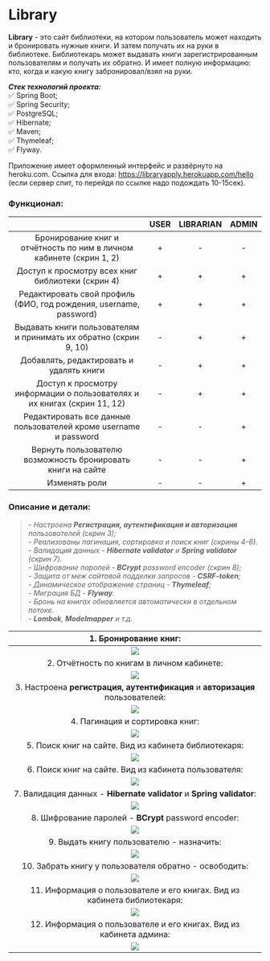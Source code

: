 # Library

**Library** - это сайт библиотеки, на котором пользователь может находить и бронировать нужные книги. И затем получать их на руки в библиотеке. Библиотекарь может выдавать книги зарегистрированным пользователям и получать их обратно. И имеет полную информацию: кто, когда и какую книгу забронировал/взял на руки.

***Стек технологий проекта:***   
:white_check_mark: Spring Boot;   
:white_check_mark: Spring Security;   
:white_check_mark: PostgreSQL;   
:white_check_mark: Hibernate;   
:white_check_mark: Maven;   
:white_check_mark: Thymeleaf;   
:white_check_mark: Flyway.

Приложение имеет оформленный интерфейс и развёрнуто на heroku.com. Ссылка для входа: https://libraryapply.herokuapp.com/hello   
(если сервер спит, то перейдя по ссылке надо подождать 10-15сек).

### Функционал:
|                                                                          | USER | LIBRARIAN | ADMIN |
|:------------------------------------------------------------------------:|:----:|:---------:|:-----:|
|   Бронирование книг и отчётность по ним в личном кабинете (скрин 1, 2)   |  +   |     -     |   -   |
|            Доступ к просмотру всех книг библиотеки (скрин 4)             |  +   |     +     |   +   |
|    Редактировать свой профиль (ФИО, год рождения, username, password)    |  +   |     +     |   +   |
|    Выдавать книги пользователям и принимать их обратно (скрин 9, 10)     |  -   |     +     |   +   |
|                 Добавлять, редактировать и удалять книги                 |  -   |     +     |   +   |
| Доступ к просмотру информации о пользователях и их книгах (скрин 11, 12) |  -   |     +     |   +   |
|     Редактировать все данные пользователей кроме username и password     |  -   |     -     |   +   |
|       Вернуть пользователю возможность бронировать книги на сайте        |  -   |     -     |   +   |
|                              Изменять роли                               |  -   |     -     |   +   |

### Описание и детали:
>*- Настроена __Регистрация, аутентификация и авторизация__ пользователей (скрин 3);*  
*- Реализованы пагинация, сортировка и поиск книг (скрины 4-6).*   
*- Валидация данных - __Hibernate validator__ и __Spring validator__ (скрин 7).*   
*- Шифрование паролей - __BCrypt__ password encoder (скрин 8);*   
*- Защита от меж сайтовой подделки запросов - __CSRF-token__;*  
*- Динамическое отображение страниц - __Thymeleaf__;*  
*- Миграция БД - __Flyway__.*   
*- Бронь на книгах обновляется автоматически в отдельном потоке.*   
*- __Lombok__, __Modelmapper__ и т.д.*

|                             1. Бронирование книг:                             |
|:-----------------------------------------------------------------------------:|
|                        ![](readme-screen/Booking.jpg)                         |
|                  2. Отчётность по книгам в личном кабинете:                   |
|                        ![](readme-screen/My_books.jpg)                        |
| 3. Настроена __регистрация, аутентификация__ и __авторизация__ пользователей: |
|                        ![](readme-screen/Reg_form.jpg)                        |
|                        4. Пагинация и сортировка книг:                        |
|                       ![](readme-screen/All_books.jpg)                        |
|             5. Поиск книг на сайте. Вид из кабинета библиотекаря:             |
|                 ![](readme-screen/Search_from_librarian.jpg)                  |
|             6. Поиск книг на сайте. Вид из кабинета пользователя:             |
|                    ![](readme-screen/Search_from_user.jpg)                    |
|     7. Валидация данных - __Hibernate validator__ и __Spring validator__:     |
|                       ![](readme-screen/Validator.jpg)                        |
|             8. Шифрование паролей - __BCrypt__ password encoder:              |
|                         ![](readme-screen/BCrypt.jpg)                         |
|                   9. Выдать книгу пользователю - назначить:                   |
|                         ![](readme-screen/Assign.jpg)                         |
|            10. Забрать книгу у пользователя обратно - освободить:             |
|                        ![](readme-screen/Release.jpg)                         |
|   11. Информация о пользователе и его книгах. Вид из кабинета библиотекаря:   |
|                ![](readme-screen/User_info_from_librarian.jpg)                |
|      12. Информация о пользователе и его книгах. Вид из кабинета админа:      |
|                  ![](readme-screen/User_info_from_admin.jpg)                  |